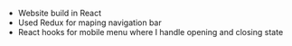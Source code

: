 - Website build in React
- Used Redux for maping navigation bar 
- React hooks for mobile menu where I handle opening and closing state
